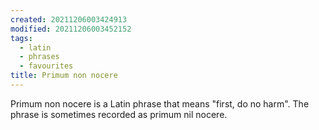 ```yaml
---
created: 20211206003424913
modified: 20211206003452152
tags:
  - latin
  - phrases
  - favourites
title: Primum non nocere
---
```


Primum non nocere is a Latin phrase that means "first, do no harm". The phrase is sometimes recorded as primum nil nocere.

